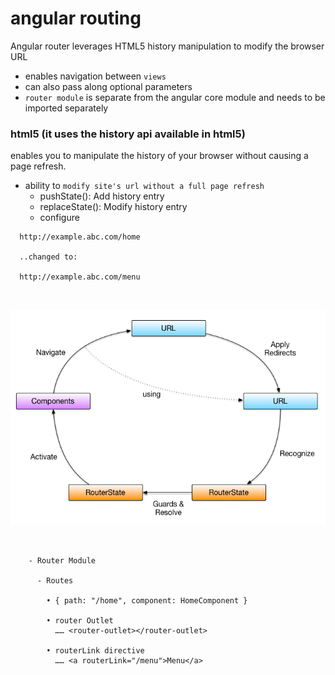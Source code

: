 # angular routing
Angular router leverages HTML5 history manipulation to modify the browser URL

- enables navigation between `views`
- can also pass along optional parameters
- `router module` is separate from the angular core module and needs to be
  imported separately


### html5 (it uses the history api available in html5)
enables you to manipulate the history of your browser without causing a page
refresh.

- ability to `modify site's url without a full page refresh`
  + pushState(): Add history entry
  + replaceState(): Modify history entry
  + configure <base href="/">

```
  http://example.abc.com/home

  ..changed to:

  http://example.abc.com/menu

```

<br/>

![](images/routing.png)

<br/>


```
    - Router Module

      - Routes

        • { path: "/home", component: HomeComponent }

        • router Outlet
          …… <router-outlet></router-outlet>

        • routerLink directive
          …… <a routerLink="/menu">Menu</a>


```


